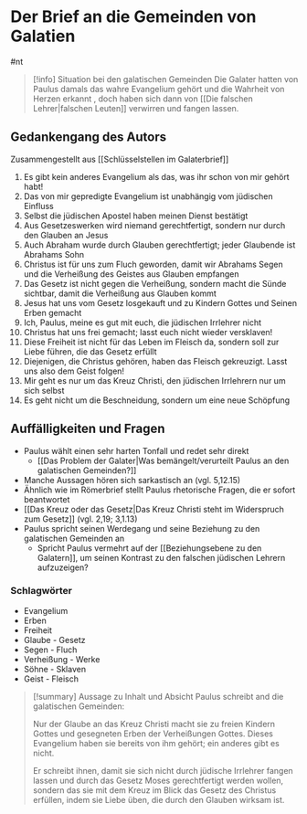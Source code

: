 # Der Brief an die Gemeinden von Galatien

#nt 

> [!info] Situation bei den galatischen Gemeinden
> Die Galater hatten von Paulus damals das wahre Evangelium gehört und die Wahrheit von Herzen erkannt , doch haben sich dann von [[Die falschen Lehrer|falschen Leuten]] verwirren und fangen lassen.

## Gedankengang des Autors

Zusammengestellt aus [[Schlüsselstellen im Galaterbrief]]

1. Es gibt kein anderes Evangelium als das, was ihr schon von mir gehört habt!
2. Das von mir gepredigte Evangelium ist unabhängig vom jüdischen Einfluss
3. Selbst die jüdischen Apostel haben meinen Dienst bestätigt
4. Aus Gesetzeswerken wird niemand gerechtfertigt, sondern nur durch den Glauben an Jesus
5. Auch Abraham wurde durch Glauben gerechtfertigt; jeder Glaubende ist Abrahams Sohn
6. Christus ist für uns zum Fluch geworden, damit wir Abrahams Segen und die Verheißung des Geistes aus Glauben empfangen
7. Das Gesetz ist nicht gegen die Verheißung, sondern macht die Sünde sichtbar, damit die Verheißung aus Glauben kommt
8. Jesus hat uns vom Gesetz losgekauft und zu Kindern Gottes und Seinen Erben gemacht
9. Ich, Paulus, meine es gut mit euch, die jüdischen Irrlehrer nicht
10. Christus hat uns frei gemacht; lasst euch nicht wieder versklaven!
11. Diese Freiheit ist nicht für das Leben im Fleisch da, sondern soll zur Liebe führen, die das Gesetz erfüllt
12. Diejenigen, die Christus gehören, haben das Fleisch gekreuzigt. Lasst uns also dem Geist folgen!
13. Mir geht es nur um das Kreuz Christi, den jüdischen Irrlehrern nur um sich selbst
14. Es geht nicht um die Beschneidung, sondern um eine neue Schöpfung

## Auffälligkeiten und Fragen

- Paulus wählt einen sehr harten Tonfall und redet sehr direkt
	- [[Das Problem der Galater|Was bemängelt/verurteilt Paulus an den galatischen Gemeinden?]]
- Manche Aussagen hören sich sarkastisch an (vgl. 5,12.15)
- Ähnlich wie im Römerbrief stellt Paulus rhetorische Fragen, die er sofort beantwortet
- [[Das Kreuz oder das Gesetz|Das Kreuz Christi steht im Widerspruch zum Gesetz]] (vgl. 2,19; 3,1.13)
- Paulus spricht seinen Werdegang und seine Beziehung zu den galatischen Gemeinden an
	- Spricht Paulus vermehrt auf der [[Beziehungsebene zu den Galatern]], um seinen Kontrast zu den falschen jüdischen Lehrern aufzuzeigen?

### Schlagwörter

- Evangelium
- Erben
- Freiheit
- Glaube - Gesetz
- Segen - Fluch
- Verheißung - Werke
- Söhne - Sklaven
- Geist - Fleisch

> [!summary] Aussage zu Inhalt und Absicht
> Paulus schreibt and die galatischen Gemeinden:
> 
> Nur der Glaube an das Kreuz Christi macht sie zu freien Kindern Gottes und gesegneten Erben der Verheißungen Gottes. Dieses Evangelium haben sie bereits von ihm gehört; ein anderes gibt es nicht.
> 
> Er schreibt ihnen, damit sie sich nicht durch jüdische Irrlehrer fangen lassen und durch das Gesetz Moses gerechtfertigt werden wollen, sondern das sie mit dem Kreuz im Blick das Gesetz des Christus erfüllen, indem sie Liebe üben, die durch den Glauben wirksam ist.